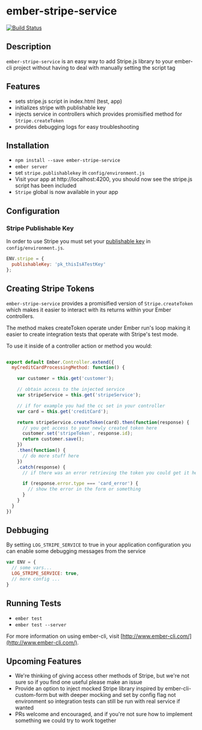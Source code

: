 
# ember-stripe-service
[![Build Status](https://travis-ci.org/ride/ember-stripe-service.svg?branch=master)](https://travis-ci.org/ride/ember-stripe-service)

## Description
`ember-stripe-service` is an easy way to add Stripe.js library to your ember-cli project without having to deal with manually setting the script tag

## Features
- sets stripe.js script in index.html (test, app)
- initializes stripe with publishable key
- injects service in controllers which provides promisified method for `Stripe.createToken`
- provides debugging logs for easy troubleshooting

## Installation

* `npm install --save ember-stripe-service`
* `ember server`
* set `stripe.publishablekey` in `config/environment.js`
* Visit your app at http://localhost:4200, you should now see the stripe.js script has been included
* `Stripe` global is now available in your app

## Configuration

### Stripe Publishable Key
In order to use Stripe you must set your [publishable key](https://dashboard.stripe.com/account/apikeys) in `config/environment.js`.

````javascript
ENV.stripe = {
  publishableKey: 'pk_thisIsATestKey'
};
````

## Creating Stripe Tokens

`ember-stripe-service` provides a promisified version of `Stripe.createToken` which makes it easier to interact with its returns within your Ember controllers.

The method makes createToken operate under Ember run's loop making it easier to create integration tests that operate with Stripe's test mode.

To use it inside of a controller action or method you would:

````javascript

export default Ember.Controller.extend({
  myCreditCardProcessingMethod: function() {

    var customer = this.get('customer');

    // obtain access to the injected service
    var stripeService = this.get('stripeService');

    // if for example you had the cc set in your controller
    var card = this.get('creditCard');

    return stripeService.createToken(card).then(function(response) {
      // you get access to your newly created token here
      customer.set('stripeToken', response.id);
      return customer.save();
    })
    .then(function() {
      // do more stuff here
    })
    .catch(response) {
      // if there was an error retrieving the token you could get it here

      if (response.error.type === 'card_error') {
        // show the error in the form or something
      }
    }
  }
})
````

## Debbuging
By setting `LOG_STRIPE_SERVICE` to true in your application configuration you can enable some debugging messages from the service

````javascript
var ENV = {
  // some vars...
  LOG_STRIPE_SERVICE: true,
  // more config ...
}
````

## Running Tests

* `ember test`
* `ember test --server`


For more information on using ember-cli, visit [http://www.ember-cli.com/](http://www.ember-cli.com/).

## Upcoming Features
- We're thinking of giving access other methods of Stripe, but we're not sure so if you find one useful please make an issue
- Provide an option to inject mocked Stripe library inspired by ember-cli-custom-form but with deeper mocking and set by config flag not environment so integration tests can still be run with real service if wanted
- PRs welcome and encouraged, and if you're not sure how to implement something we could try to work together
